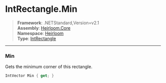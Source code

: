 # IntRectangle.Min

> **Framework**: .NETStandard,Version=v2.1  
> **Assembly**: [Heirloom.Core][0]  
> **Namespace**: [Heirloom][0]  
> **Type**: [IntRectangle][1]  

--------------------------------------------------------------------------------

### Min

Gets the minimum corner of this rectangle.

```cs
IntVector Min { get; }
```

[0]: ../Heirloom.Core.md
[1]: Heirloom.IntRectangle.md
